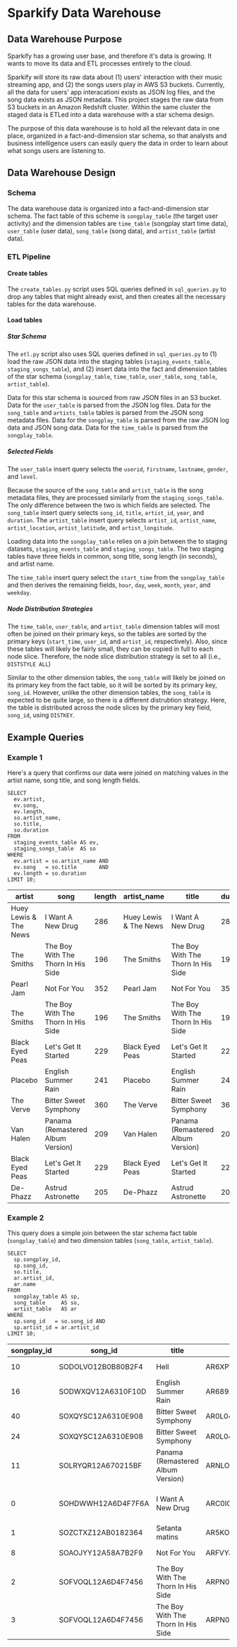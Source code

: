 # Sparkify Data Warehouse


## Data Warehouse Purpose

Sparkify has a growing user base, and therefore it's data is growing. It wants to move its data and ETL processes entirely to the cloud.

Sparkify will store its raw data about (1) users' interaction with their music streaming app, and (2) the songs users play in AWS S3 buckets. Currently, all the data for users' app interacationi exists as JSON log files, and the song data exists as JSON metadata. This project stages the raw data from S3 buckets in an Amazon Redshift cluster. Within the same cluster the staged data is ETLed into a data warehouse with a star schema design.

The purpose of this data warehouse is to hold all the relevant data in one place, organized in a fact-and-dimension star schema, so that analysts and business intelligence users can easily query the data in order to learn about what songs users are listening to.


## Data Warehouse Design

### Schema

The data warehouse data is organized into a fact-and-dimension star schema. The fact table of this scheme is `songplay_table` (the target user activity) and the dimension tables are `time_table` (songplay start time data), `user_table` (user data), `song_table` (song data), and `artist_table` (artist data).

### ETL Pipeline

#### Create tables

The `create_tables.py` script uses SQL queries defined in `sql_queries.py` to drop any tables that might already exist, and then creates all the necessary tables for the data warehouse. 

#### Load tables

##### Star Schema

The `etl.py` script also uses SQL queries defined in `sql_queries.py` to (1) load the raw JSON data into the staging tables (`staging_events_table`, `staging_songs_table`), and (2) insert data into the fact and dimension tables of the star schema (`songplay_table`, `time_table`, `user_table`, `song_table`, `artist_table`).

Data for this star schema is sourced from raw JSON files in an S3 bucket. Data for the `user_table` is parsed from the JSON log files. Data for the `song_table` and `artists_table` tables is parsed from the JSON song metadata files. Data for the `songplay_table` is parsed from the raw JSON log data and JSON song data. Data for the `time_table` is parsed from the `songplay_table`.

##### Selected Fields

The `user_table` insert query selects the `userid`, `firstname`,  `lastname`, `gender`, and `level`.

Because the source of the `song_table` and `artist_table` is the song metadata files, they are processed similarly from the `staging_songs_table`. The only difference between the two is which fields are selected. The `song_table` insert query selects `song_id`, `title`, `artist_id`, `year`, and `duration`. The `artist_table` insert query selects `artist_id`, `artist_name`, `artist_location`, `artist_latitude`, and `artist_longitude`.

Loading data into the `songplay_table` relies on a join between the to staging datasets, `staging_events_table` and `staging_songs_table`. The two staging tables have three fields in common, song title, song length (in seconds), and artist name.

The `time_table` insert query select the `start_time` from the `songplay_table` and then derives the remaining fields, `hour`, `day`, `week`, `month`, `year`, and `weekday`.

##### Node Distribution Strategies

The `time_table`, `user_table`, and `artist_table` dimension tables will most often be joined on their primary keys, so the tables are sorted by the primary keys (`start_time`, `user_id`, and `artist_id`, respectively). Also, since these tables will likely be fairly small, they can be copied in full to each node slice. Therefore, the node slice distribution strategy is set to all (i.e., `DISTSTYLE ALL`)

Similar to the other dimension tables, the `song_table` will likely be joined on its primary key from the fact table, so it will be sorted by its primary key, `song_id`. However, unlike the other dimension tables, the `song_table` is expected to be quite large, so there is a different distrubtion strategy. Here, the table is distributed across the node slices by the primary key field, `song_id`, using `DISTKEY`.


## Example Queries

### Example 1

Here's a query that confirms our data were joined on matching values in the artist name, song title, and song length fields.

```
SELECT 
  ev.artist, 
  ev.song, 
  ev.length,
  so.artist_name,
  so.title,
  so.duration
FROM 
  staging_events_table AS ev, 
  staging_songs_table  AS so
WHERE
  ev.artist = so.artist_name AND
  ev.song   = so.title       AND
  ev.length = so.duration
LIMIT 10;
```

artist|song|length|artist_name|title|duration
---|---|---|---|---|---
Huey Lewis & The News|I Want A New Drug|286|Huey Lewis & The News|I Want A New Drug|286
The Smiths|The Boy With The Thorn In His Side|196|The Smiths|The Boy With The Thorn In His Side|196
Pearl Jam|Not For You|352|Pearl Jam|Not For You|352
The Smiths|The Boy With The Thorn In His Side|196|The Smiths|The Boy With The Thorn In His Side|196
Black Eyed Peas|Let's Get It Started|229|Black Eyed Peas|Let's Get It Started|229
Placebo|English Summer Rain|241|Placebo|English Summer Rain|241
The Verve|Bitter Sweet Symphony|360|The Verve|Bitter Sweet Symphony|360
Van Halen|Panama (Remastered Album Version)|209|Van Halen|Panama (Remastered Album Version)|209
Black Eyed Peas|Let's Get It Started|229|Black Eyed Peas|Let's Get It Started|229
De-Phazz|Astrud Astronette|205|De-Phazz|Astrud Astronette|205

### Example 2

This query does a simple join between the star schema fact table (`songplay_table`) and two dimension tables (`song_table`, `artist_table`).

```
SELECT
  sp.songplay_id,
  sp.song_id,
  so.title,
  ar.artist_id,
  ar.name
FROM
  songplay_table AS sp,
  song_table     AS so,
  artist_table   AS ar
WHERE
  sp.song_id   = so.song_id AND
  sp.artist_id = ar.artist_id
LIMIT 10;
```

songplay_id | song_id | title | artist_id | name
---|---|---|---|---
10|SODOLVO12B0B80B2F4|Hell|AR6XPWV1187B9ADAEB|Foo Fighters
16|SODWXQV12A6310F10D|English Summer Rain|AR6892W1187B9AC71B|Placebo
40|SOXQYSC12A6310E908|Bitter Sweet Symphony|AR0L04E1187B9AE90C|The Verve
24|SOXQYSC12A6310E908|Bitter Sweet Symphony|AR0L04E1187B9AE90C|The Verve
11|SOLRYQR12A670215BF|Panama (Remastered Album Version)|ARNLO5S1187B9B80CC|Van Halen
0|SOHDWWH12A6D4F7F6A|I Want A New Drug|ARC0IOF1187FB3F6E6|Huey Lewis & The News
1|SOZCTXZ12AB0182364|Setanta matins|AR5KOSW1187FB35FF4|Elena
8|SOAOJYY12A58A7B2F9|Not For You|ARFVYJI1187B9B8E13|Pearl Jam
2|SOFVOQL12A6D4F7456|The Boy With The Thorn In His Side|ARPN0Y61187B9ABAA0|The Smiths
3|SOFVOQL12A6D4F7456|The Boy With The Thorn In His Side|ARPN0Y61187B9ABAA0|The Smiths
